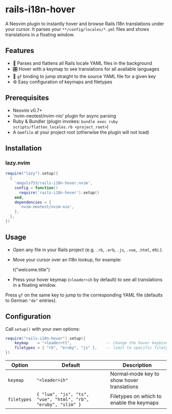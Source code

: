 # rails-i18n-hover

A Neovim plugin to instantly hover and browse Rails I18n translations under your cursor. It parses your `**/config/locales/*.yml` files and shows translations in a floating window.

## Features

- 🔄 Parses and flattens all Rails locale YAML files in the background  
- 🎛️ Hover with a keymap to see translations for all available languages  
- 📄 `gf` binding to jump straight to the source YAML file for a given key  
- ⚙️ Easy configuration of keymaps and filetypes

## Prerequisites

- Neovim v0.7+  
- 'nvim-neotest/nvim-nio' plugin for async parsing 
- Ruby & Bundler (plugin invokes: `bundle exec ruby scripts/flatten_locales.rb <project_root>`)  
- A `Gemfile` at your project root (otherwise the plugin will not load)

## Installation

### lazy.nvim

```lua
require("lazy").setup({
  {
    'moguls753/rails-i18n-hover.nvim',
    config = function()
      require('rails-i18n-hover').setup()
    end,
    dependencies = {
      'nvim-neotest/nvim-nio',
    },
  },
})
```

## Usage

- Open any file in your Rails project (e.g. `.rb`, `.erb`, `.js`, `.vue`, `.html`, etc.).

- Move your cursor over an I18n lookup, for example:

    t("welcome.title")

- Press your hover keymap (`<leader>ih` by default) to see all translations in a floating window.

Press `gf` on the same key to jump to the corresponding YAML file (defaults to German `"de"` entries).

## Configuration

Call `setup()` with your own options:
```lua
require("rails-i18n-hover").setup({
    keymap    = "<leader>tt",               -- change the hover keybinding
    filetypes = { "rb", "eruby", "js" },    -- limit to specific filetypes
})
```

| Option     | Default                                                                                     | Description                                                  |
| ---------- | ------------------------------------------------------------------------------------------- | ------------------------------------------------------------ |
| `keymap`   | `"<leader>ih"`                                                                              | Normal‐mode key to show hover translations                   |
| `filetypes`| `{ "lua", "js", "ts", "vue", "html", "rb", "eruby", "slim" }`                                | Filetypes on which to enable the keymaps                     |

